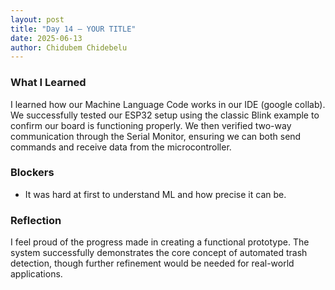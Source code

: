 ```yaml
---
layout: post
title: "Day 14 – YOUR TITLE"
date: 2025-06-13
author: Chidubem Chidebelu
---
```



### What I Learned
I learned how our Machine Language Code works in our IDE (google collab). We successfully tested our ESP32 setup using the classic Blink example to confirm our board is functioning properly. We then verified two-way communication through the Serial Monitor, ensuring we can both send commands and receive data from the microcontroller.

### Blockers
- It was hard at first to understand ML and how precise it can be. 

### Reflection
I feel proud of the progress made in creating a functional prototype. The system successfully demonstrates the core concept of automated trash detection, though further refinement would be needed for real-world applications.
